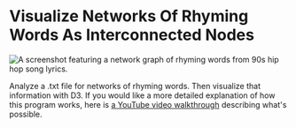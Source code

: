 # Visualize Networks Of Rhyming Words As Interconnected Nodes

![A screenshot featuring a network graph of rhyming words from 90s hip hop song lyrics.](https://hosting.photobucket.com/images/i/bernhoftbret/networked-rhyming-words.png)

Analyze a .txt file for networks of rhyming words. Then visualize that information with D3. If you would like a more detailed explanation of how this program works, here is [a YouTube video walkthrough](https://youtu.be/H66OM-M2qrE) describing what's possible.
